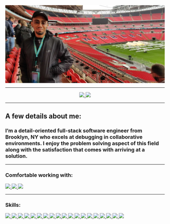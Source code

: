 <div>
  <img align="center" src="./images/wembley.jpg">
  <hr>
  <div align="center">
    <a href="#">
      <img width="60.3%"src="https://github-readme-stats.vercel.app/api?username=awatersny&countprivate=true&hide=stars,issues,contribs&include_all_commits=true&count_private=true&show_icons=true&theme=chartreuse-dark" />
    </a>
    <a href="#">
      <img width="38.9%" src="https://github-readme-stats.vercel.app/api/top-langs/?username=awatersny&layout=compact&theme=chartreuse-dark" />
    </a> 
  </div>
  <hr>
  <h2>A few details about me:</h2>
  <h3>I’m a detail-oriented full-stack software engineer from Brooklyn, NY who excels at debugging in collaborative environments. I enjoy the problem solving aspect of this field along with the satisfaction that comes with arriving at a solution.  </h3>
  <hr>
  <div>
    <h3>Comfortable working with:</h3>
      <a href="#"><img src="https://img.shields.io/badge/-Windows-0078D6?style=flat-square&logo=Windows&logoColor=white" />  </a>
      <a href="#"><img src="https://img.shields.io/badge/-Ubuntu-FF6C37?style=flat-square&logo=Ubuntu&logoColor=white" />  </a>
      <a href="#"><img src="https://img.shields.io/badge/macOS-000000?style=flat-square&for-the-badge&logo=apple&logoColor=F0F0F0" />  </a>

  </div>
  <hr>
  <div>
      <h3>Skills:</h3>
      <a href="#"><img src="https://img.shields.io/badge/-HTML5-E34F26?style=flat-square&logo=html5&logoColor=white" />  </a>
      <a href="#"><img src="https://img.shields.io/badge/-CSS3-1572B6?style=flat-square&logo=css3" />  </a>
      <a href="#"><img src="https://img.shields.io/badge/-JavaScript-000000?style=flat-square&logo=javascript" />  </a>
      <a href="#"><img src="https://img.shields.io/badge/-React-61DAFB?style=flat-square&logo=React&logoColor=black" />  </a>
      <a href="#"><img src="https://img.shields.io/badge/-React Native-black?style=flat-square&logo=React&logoColor=61DAFB" />  </a>
      <a href="#"><img src="https://img.shields.io/badge/-NodeJS-339933?style=flat-square&logo=Node.js&logoColor=white" />  </a>
      <a href="#"><img src="https://img.shields.io/badge/-Python3-3776AB?style=flat-square&logo=Python&logoColor=white" />  </a>
      <a href="#"><img src="https://img.shields.io/badge/-Express.js-404D59?style=flat-square&for-the-badge" />  </a>
      <a href="#"><img src="https://img.shields.io/badge/-PostgreSQL-336791?style=flat-square&logo=postgresql&logoColor=white" />  </a>
      <a href="#"><img src="https://img.shields.io/badge/-MongoDB-white?style=flat-square&logo=mongodb" />  </a>
      <a href="#"><img src="https://img.shields.io/badge/-Git-black?style=flat-square&logo=git" />  </a>
      <a href="#"><img src="https://img.shields.io/badge/-Postman-FF6C37?style=flat-square&logo=Postman&logoColor=white" />  </a>
      <a href="#"><img src="https://img.shields.io/badge/-Heroku-430098?style=flat-square&logo=heroku" />  </a>
      <a href="#"><img src="https://img.shields.io/badge/-Markdown-000000?style=flat-square&logo=Markdown&logoColor=white" />  </a>
      <a href="#"><img src="https://img.shields.io/badge/-Trello-0079BF?style=flat-square&logo=Trello&logoColor=white" />  </a>
      <a href="#"><img src="https://img.shields.io/badge/-VS_Code-007ACC?style=flat-square&logo=visual-studio-code" />  </a>
      <a href="#"><img src="https://img.shields.io/badge/-Slack-4A154B?style=flat-square&logo=slack" />  </a>
      <a href="#"><img src="https://img.shields.io/badge/-Flask-000000?style=flat-square&logo=flask&logoColor=white" />  </a>
      <a href="#"><img src="https://img.shields.io/badge/-Jinja2-E34F26?style=flat-square&logo=jinja&logoColor=white" />  </a>
    </div>
</div>
